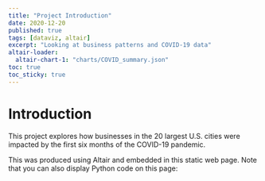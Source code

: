 ```yaml
---
title: "Project Introduction"
date: 2020-12-20
published: true
tags: [dataviz, altair]
excerpt: "Looking at business patterns and COVID-19 data"
altair-loader:
  altair-chart-1: "charts/COVID_summary.json"
toc: true
toc_sticky: true
---
```


# Introduction

This project explores how businesses in the 20 largest U.S. cities were impacted by the first six months of the COVID-19 pandemic.

<div id="altair-chart-1"></div>
<div align="center" width="800" id="altair-chart-1"></div>

This was produced using Altair and embedded in this static web page. Note that you can also display Python code on this page:
